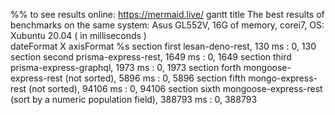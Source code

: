 %% to see results online: https://mermaid.live/
gantt
   	title The best results of benchmarks on the same system: Asus GL552V, 16G of memory, corei7, OS: Xubuntu 20.04 ( in milliseconds )  
    dateFormat X
    axisFormat %s
    section first
    lesan-deno-rest, 130 ms   : 0, 130
    section second
    prisma-express-rest, 1649 ms : 0, 1649
    section third
    prisma-express-graphql, 1973 ms : 0, 1973
    section forth
    mongoose-express-rest (not sorted), 5896 ms    : 0, 5896
    section fifth
    mongo-express-rest (not sorted), 94106 ms    : 0, 94106
    section sixth
    mongoose-express-rest (sort by a numeric population field), 388793 ms   : 0, 388793